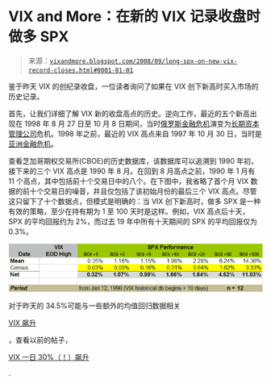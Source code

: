 <!--yml

分类：未分类

日期：2024 年 05 月 18 日 18:24:12

-->

# VIX and More：在新的 VIX 记录收盘时做多 SPX

> 来源：[`vixandmore.blogspot.com/2008/09/long-spx-on-new-vix-record-closes.html#0001-01-01`](http://vixandmore.blogspot.com/2008/09/long-spx-on-new-vix-record-closes.html#0001-01-01)

鉴于昨天 VIX 的创纪录收盘，一位读者询问了如果在 VIX 创下新高时买入市场的历史记录。

首先，让我们详细了解 VIX 新的收盘高点的历史。逆向工作，最近的五个新高出现在 1998 年 8 月 27 日至 10 月 8 日期间，当时[俄罗斯金融危机](http://vixandmore.blogspot.com/search/label/Russian%20financial%20crisis)演变为[长期资本管理公司](http://vixandmore.blogspot.com/search/label/Long%20Term%20Capital%20Management)危机。1998 年之前，最近的 VIX 高点来自 1997 年 10 月 30 日，当时是[亚洲金融危机](http://vixandmore.blogspot.com/search/label/Asian%20financial%20crisis)。

查看芝加哥期权交易所(CBOE)的历史数据库，该数据库可以追溯到 1990 年初，接下来的三个 VIX 高点是 1990 年 8 月。在回到 8 月高点之前，1990 年 1 月有 11 个高点，其中包括前十个交易日中的八个。在下图中，我省略了首个月 VIX 数据的前十个交易日的噪音，并且仅包括了该初始月份的最后三个 VIX 高点。尽管这只留下了十个数据点，但模式是明确的：当 VIX 创下新高时，做多 SPX 是一种有效的策略，至少在持有期为 1 至 100 天时是这样。例如，VIX 高点后十天，SPX 的平均回报约为 2%，而过去 19 年中所有十天期间的 SPX 的平均回报仅为 0.3%。

![](img/1894cf42884255aad083e7409d7b128b.png)

对于昨天的 34.5%可能与一些额外的均值回归数据相关

[VIX 飙升](http://vixandmore.blogspot.com/search/label/VIX%20spikes)

，查看以前的帖子，

[VIX 一日 30%（！）飙升](http://vixandmore.blogspot.com/2007/02/one-day-30-spikes-in-vix.html)

.
